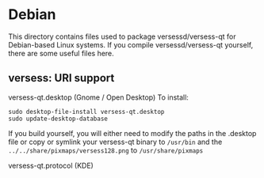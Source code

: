 
Debian
====================
This directory contains files used to package versessd/versess-qt
for Debian-based Linux systems. If you compile versessd/versess-qt yourself, there are some useful files here.

## versess: URI support ##


versess-qt.desktop  (Gnome / Open Desktop)
To install:

	sudo desktop-file-install versess-qt.desktop
	sudo update-desktop-database

If you build yourself, you will either need to modify the paths in
the .desktop file or copy or symlink your versess-qt binary to `/usr/bin`
and the `../../share/pixmaps/versess128.png` to `/usr/share/pixmaps`

versess-qt.protocol (KDE)


